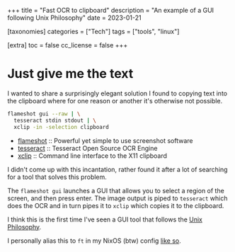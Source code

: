 +++
title = "Fast OCR to clipboard"
description = "An example of a GUI following Unix Philosophy"
date = 2023-01-21

[taxonomies]
categories = ["Tech"]
tags = ["tools", "linux"]

[extra]
toc = false
cc_license = false
+++

# Just give me the text

I wanted to share a surprisingly elegant solution I found to copying text into
the clipboard where for one reason or another it's otherwise not possible.

```bash
flameshot gui --raw | \
  tesseract stdin stdout | \
  xclip -in -selection clipboard
```

- [flameshot](https://github.com/flameshot-org/flameshot) ::  Powerful yet simple to use screenshot software
- [tesseract](https://github.com/tesseract-ocr/tesseract) :: Tesseract Open Source OCR Engine
- [xclip](https://github.com/astrand/xclip) :: Command line interface to the X11 clipboard

I didn't come up with this incantation, rather found it after a lot of searching
for a tool that solves this problem.

The `flameshot gui` launches a GUI that allows you to select a region of the
screen, and then press enter. The image output is piped to `tesseract` which
does the OCR and in turn pipes it to `xclip` which copies it to the clipboard.

I think this is the first time I've seen a GUI tool that follows the [Unix
Philosophy](https://en.wikipedia.org/wiki/Unix_philosophy).

I personally alias this to `ft` in my NixOS (btw) config [like
so](https://github.com/willbush/system/blob/cd423aa52823a16f9486374b572d69296b8d16cd/users/profiles/programs.nix#L54).
